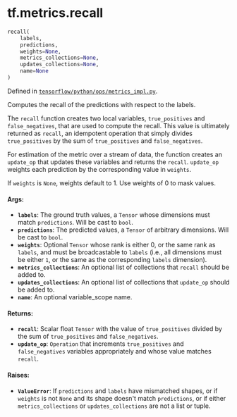 <div itemscope itemtype="http://developers.google.com/ReferenceObject">
<meta itemprop="name" content="tf.metrics.recall" />
</div>

# tf.metrics.recall

``` python
recall(
    labels,
    predictions,
    weights=None,
    metrics_collections=None,
    updates_collections=None,
    name=None
)
```



Defined in [`tensorflow/python/ops/metrics_impl.py`](https://www.tensorflow.org/code/tensorflow/python/ops/metrics_impl.py).

Computes the recall of the predictions with respect to the labels.

The `recall` function creates two local variables, `true_positives`
and `false_negatives`, that are used to compute the recall. This value is
ultimately returned as `recall`, an idempotent operation that simply divides
`true_positives` by the sum of `true_positives`  and `false_negatives`.

For estimation of the metric  over a stream of data, the function creates an
`update_op` that updates these variables and returns the `recall`. `update_op`
weights each prediction by the corresponding value in `weights`.

If `weights` is `None`, weights default to 1. Use weights of 0 to mask values.

#### Args:

* <b>`labels`</b>: The ground truth values, a `Tensor` whose dimensions must match
    `predictions`. Will be cast to `bool`.
* <b>`predictions`</b>: The predicted values, a `Tensor` of arbitrary dimensions. Will
    be cast to `bool`.
* <b>`weights`</b>: Optional `Tensor` whose rank is either 0, or the same rank as
    `labels`, and must be broadcastable to `labels` (i.e., all dimensions must
    be either `1`, or the same as the corresponding `labels` dimension).
* <b>`metrics_collections`</b>: An optional list of collections that `recall` should
    be added to.
* <b>`updates_collections`</b>: An optional list of collections that `update_op` should
    be added to.
* <b>`name`</b>: An optional variable_scope name.


#### Returns:

* <b>`recall`</b>: Scalar float `Tensor` with the value of `true_positives` divided
    by the sum of `true_positives` and `false_negatives`.
* <b>`update_op`</b>: `Operation` that increments `true_positives` and
    `false_negatives` variables appropriately and whose value matches
    `recall`.


#### Raises:

* <b>`ValueError`</b>: If `predictions` and `labels` have mismatched shapes, or if
    `weights` is not `None` and its shape doesn't match `predictions`, or if
    either `metrics_collections` or `updates_collections` are not a list or
    tuple.